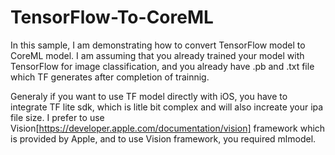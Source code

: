 # TensorFlow-To-CoreML
In this sample, I am demonstrating how to convert TensorFlow model to CoreML model. 
I am assuming that you already trained your model with TensorFlow for image classification, and you already have .pb and .txt file which TF generates after completion of trainnig.

Generaly if you want to use TF model directly with iOS, you have to integrate TF lite sdk, which is litle bit complex and will also increate your ipa file size. I prefer to use Vision[https://developer.apple.com/documentation/vision] framework which is provided by Apple, and to use Vision framework, you required mlmodel.
